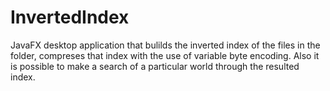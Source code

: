 # InvertedIndex
JavaFX desktop application that bulilds the inverted index of the files in the folder, compreses that index with the use of variable byte encoding. Also it is possible to make a search of a particular world through the resulted index.
